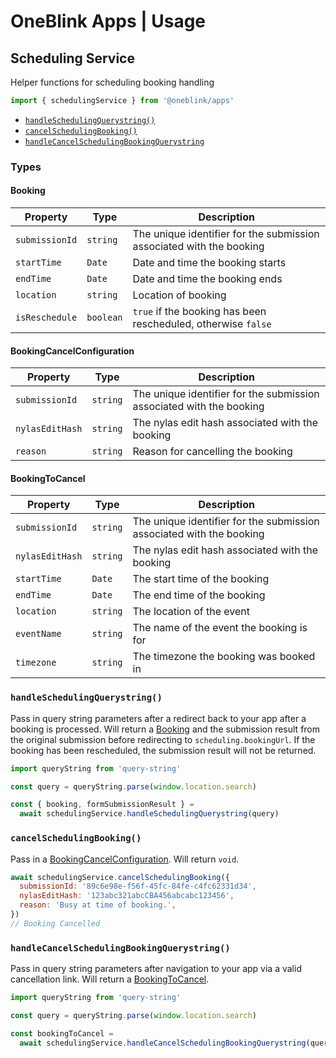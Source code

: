 # OneBlink Apps | Usage

## Scheduling Service

Helper functions for scheduling booking handling

```js
import { schedulingService } from '@oneblink/apps'
```

- [`handleSchedulingQuerystring()`](#handleschedulingquerystring)
- [`cancelSchedulingBooking()`](#cancelschedulingbooking)
- [`handleCancelSchedulingBookingQuerystring`](#handlecancelschedulingbookingquerystring)

### Types

#### Booking

| Property       | Type      | Description                                                          |
| -------------- | --------- | -------------------------------------------------------------------- |
| `submissionId` | `string`  | The unique identifier for the submission associated with the booking |
| `startTime`    | `Date`    | Date and time the booking starts                                     |
| `endTime`      | `Date`    | Date and time the booking ends                                       |
| `location`     | `string`  | Location of booking                                                  |
| `isReschedule` | `boolean` | `true` if the booking has been rescheduled, otherwise `false`        |

#### BookingCancelConfiguration

| Property        | Type     | Description                                                          |
| --------------- | -------- | -------------------------------------------------------------------- |
| `submissionId`  | `string` | The unique identifier for the submission associated with the booking |
| `nylasEditHash` | `string` | The nylas edit hash associated with the booking                      |
| `reason`        | `string` | Reason for cancelling the booking                                    |

#### BookingToCancel

| Property        | Type     | Description                                                          |
| --------------- | -------- | -------------------------------------------------------------------- |
| `submissionId`  | `string` | The unique identifier for the submission associated with the booking |
| `nylasEditHash` | `string` | The nylas edit hash associated with the booking                      |
| `startTime`     | `Date`   | The start time of the booking                                        |
| `endTime`       | `Date`   | The end time of the booking                                          |
| `location`      | `string` | The location of the event                                            |
| `eventName`     | `string` | The name of the event the booking is for                             |
| `timezone`      | `string` | The timezone the booking was booked in                               |

### `handleSchedulingQuerystring()`

Pass in query string parameters after a redirect back to your app after a booking is processed. Will return a [Booking](#booking) and the submission result from the original submission before redirecting to `scheduling.bookingUrl`. If the booking has been rescheduled, the submission result will not be returned.

```js
import queryString from 'query-string'

const query = queryString.parse(window.location.search)

const { booking, formSubmissionResult } =
  await schedulingService.handleSchedulingQuerystring(query)
```

### `cancelSchedulingBooking()`

Pass in a [BookingCancelConfiguration](#Bookingcancelconfiguration). Will return `void`.

```js
await schedulingService.cancelSchedulingBooking({
  submissionId: '89c6e98e-f56f-45fc-84fe-c4fc62331d34',
  nylasEditHash: '123abc321abcCBA456abcabc123456',
  reason: 'Busy at time of booking.',
})
// Booking Cancelled
```

### `handleCancelSchedulingBookingQuerystring()`

Pass in query string parameters after navigation to your app via a valid cancellation link. Will return a [BookingToCancel](#Bookingtocancel).

```js
import queryString from 'query-string'

const query = queryString.parse(window.location.search)

const bookingToCancel =
  await schedulingService.handleCancelSchedulingBookingQuerystring(query)
```
